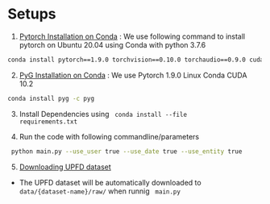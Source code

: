 # Setups

1. [Pytorch Installation on Conda](https://pytorch.org/)
: We use following command to install pytorch on Ubuntu 20.04 using Conda with python 3.7.6

```bash
conda install pytorch==1.9.0 torchvision==0.10.0 torchaudio==0.9.0 cudatoolkit=10.2 -c Pytorch
```

2. [PyG Installation on Conda](https://pytorch-geometric.readthedocs.io/en/latest/notes/installation.html)
: We use Pytorch 1.9.0 Linux Conda CUDA 10.2

```bash
conda install pyg -c pyg
```

3. Install Dependencies using <code> conda install --file requirements.txt </code>

4. Run the code with following commandline/parameters
```bash
 python main.py --use_user true --use_date true --use_entity true 
```

5. [Downloading UPFD dataset](https://github.com/safe-graph/GNN-FakeNews)
- The UPFD dataset will be automatically downloaded to <code> data/{dataset-name}/raw/</code> when runnig <code> main.py </code>

